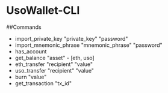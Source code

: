 # UsoWallet-CLI
##Commands
* import_private_key "private_key" "password"
* import_mnemonic_phrase "mnemonic_phrase" "password"
* has_account
* get_balance "asset" - [eth, uso]
* eth_transfer "recipient" "value"
* uso_transfer "recipient" "value"
* burn "value"
* get_transaction "tx_id"